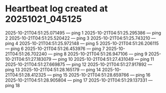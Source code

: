 # Heartbeat log created at 20251021_045125
2025-10-21T04:51:25.071495 — ping 1
2025-10-21T04:51:25.295386 — ping 2
2025-10-21T04:51:25.520422 — ping 3
2025-10-21T04:51:25.743210 — ping 4
2025-10-21T04:51:25.972148 — ping 5
2025-10-21T04:51:26.206115 — ping 6
2025-10-21T04:51:26.453976 — ping 7
2025-10-21T04:51:26.702240 — ping 8
2025-10-21T04:51:26.947106 — ping 9
2025-10-21T04:51:27.183079 — ping 10
2025-10-21T04:51:27.431049 — ping 11
2025-10-21T04:51:27.669875 — ping 12
2025-10-21T04:51:27.917892 — ping 13
2025-10-21T04:51:28.165179 — ping 14
2025-10-21T04:51:28.412325 — ping 15
2025-10-21T04:51:28.659766 — ping 16
2025-10-21T04:51:28.905804 — ping 17
2025-10-21T04:51:29.137331 — ping 18
